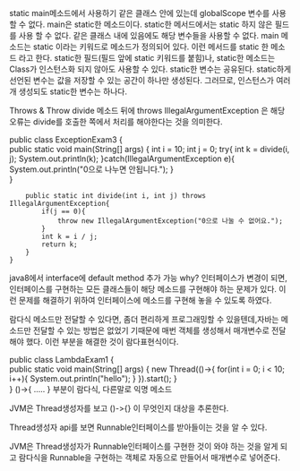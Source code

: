 static
main메소드에서 사용하기
같은 클래스 안에 있는데 globalScope 변수를 사용 할 수 없다.
main은 static한 메소드이다. static한 메서드에서는 static 하지 않은 필드를 사용 할 수 없다.
같은 클래스 내에 있음에도 해당 변수들을 사용할 수 없다.
main 메소드는 static 이라는 키워드로 메소드가 정의되어 있다. 이런 메서드를 static 한 메소드 라고 한다.
static한 필드(필드 앞에 static 키워드를 붙힘)나, static한 메소드는 Class가 인스턴스화 되지 않아도 사용할 수 있다.
static한 변수는 공유된다.
static하게 선언된 변수는 값을 저장할 수 있는 공간이 하나만 생성된다. 그러므로, 인스턴스가 여러개 생성되도 static한 변수는 하나다.

Throws & Throw
divide 메소드 뒤에 throws IllegalArgumentException 은 해당 오류는 divide를 호출한 쪽에서 처리를 해야한다는 것을 의미한다.

public class ExceptionExam3 {   
        public static void main(String[] args) {
            int i = 10;
            int j = 0;
            try{
                int k = divide(i, j);
                System.out.println(k);
            }catch(IllegalArgumentException e){
                System.out.println("0으로 나누면 안됩니다.");
            }           
        }

        public static int divide(int i, int j) throws IllegalArgumentException{
            if(j == 0){
                throw new IllegalArgumentException("0으로 나눌 수 없어요.");
            }
            int k = i / j;
            return k;
        }   
    }
java8에서 interface에 default method 추가 가능
why? 인터페이스가 변경이 되면, 인터페이스를 구현하는 모든 클래스들이 해당 메소드를 구현해야 하는 문제가 있다. 이런 문제를 해결하기 위하여 인터페이스에 메소드를 구현해 놓을 수 있도록 하였다.

람다식
메소드만 전달할 수 있다면, 좀더 편리하게 프로그래밍할 수 있을텐데,자바는 메소드만 전달할 수 있는 방법은 없었기 기때문에 매번 객체를 생성해서 매개변수로 전달해야 했다. 이런 부분을 해결한 것이 람다표현식이다.

 public class LambdaExam1 {  
        public static void main(String[] args) {
            new Thread(()->{
                for(int i = 0; i < 10; i++){
                    System.out.println("hello");
                }
            }).start();
        }   
    }
()->{ ..... } 부분이 람다식, 다른말로 익명 메소드

JVM은 Thread생성자를 보고 ()->{} 이 무엇인지 대상을 추론한다.

Thread생성자 api를 보면 Runnable인터페이스를 받아들이는 것을 알 수 있다.

JVM은 Thread생성자가 Runnable인터페이스를 구현한 것이 와야 하는 것을 알게 되고 람다식을 Runnable을 구현하는 객체로 자동으로 만들어서 매개변수로 넣어준다.


